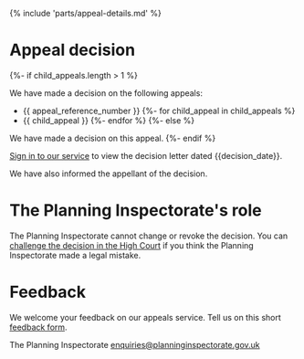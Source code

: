 {% include 'parts/appeal-details.md' %}

# Appeal decision

{%- if child_appeals.length > 1 %}

We have made a decision on the following appeals:
- {{ appeal_reference_number }}
{%- for child_appeal in child_appeals %}
- {{ child_appeal }}
{%- endfor %}
{%- else %}

We have made a decision on this appeal.
{%- endif %}

[Sign in to our service]({{front_office_url}}/manage-appeals/{{appeal_reference_number}}) to view the decision letter dated {{decision_date}}.

We have also informed the appellant of the decision.

# The Planning Inspectorate's role

The Planning Inspectorate cannot change or revoke the decision. You can [challenge the decision in the High Court](https://www.gov.uk/appeal-planning-decision/if-you-think-the-appeal-decision-is-legally-incorrect) if you think the Planning Inspectorate made a legal mistake.

# Feedback

We welcome your feedback on our appeals service. Tell us on this short [feedback form](https://forms.office.com/pages/responsepage.aspx?id=mN94WIhvq0iTIpmM5VcIjfMZj__F6D9LmMUUyoUrZDZUOERYMEFBN0NCOFdNU1BGWEhHUFQxWVhUUy4u).

The Planning Inspectorate
enquiries@planninginspectorate.gov.uk
